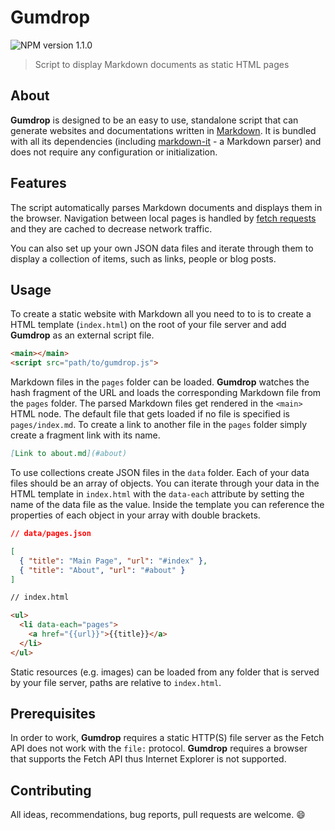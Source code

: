 # Gumdrop

![NPM version 1.1.0](https://img.shields.io/badge/npm-1.1.0-blue.svg)

> Script to display Markdown documents as static HTML pages

## About

**Gumdrop** is designed to be an easy to use, standalone script that can generate websites and documentations written in [Markdown](https://daringfireball.net/projects/markdown/syntax). It is bundled with all its dependencies (including [markdown-it](https://github.com/markdown-it/markdown-it) - a Markdown parser) and does not require any configuration or initialization.

## Features

The script automatically parses Markdown documents and displays them in the browser. Navigation between local pages is handled by [fetch requests](https://developer.mozilla.org/en-US/docs/Web/API/Fetch_API) and they are cached to decrease network traffic.

You can also set up your own JSON data files and iterate through them to display a collection of items, such as links, people or blog posts.

## Usage

To create a static website with Markdown all you need to to is to create a HTML template (`index.html`) on the root of your file server and add **Gumdrop** as an external script file.

```html
<main></main>
<script src="path/to/gumdrop.js">
```

Markdown files in the `pages` folder can be loaded. **Gumdrop** watches the hash fragment of the URL and loads the corresponding Markdown file from the `pages` folder. The parsed Markdown files get rendered in the `<main>` HTML node. The default file that gets loaded if no file is specified is `pages/index.md`. To create a link to another file in the `pages` folder simply create a fragment link with its name.

```md
[Link to about.md](#about)
```

To use collections create JSON files in the `data` folder. Each of your data files should be an array of objects. You can iterate through your data in the HTML template in `index.html` with the `data-each` attribute by setting the name of the data file as the value. Inside the template you can reference the properties of each object in your array with double brackets.

```json
// data/pages.json

[
  { "title": "Main Page", "url": "#index" },
  { "title": "About", "url": "#about" }
]
```

```html
// index.html

<ul>
  <li data-each="pages">
    <a href="{{url}}">{{title}}</a>
  </li>
</ul>
```

Static resources (e.g. images) can be loaded from any folder that is served by your file server, paths are relative to `index.html`.

## Prerequisites

In order to work, **Gumdrop** requires a static HTTP(S) file server as the Fetch API does not work with the `file:` protocol. **Gumdrop** requires a browser that supports the Fetch API thus Internet Explorer is not supported.

## Contributing

All ideas, recommendations, bug reports, pull requests are welcome. :smile: